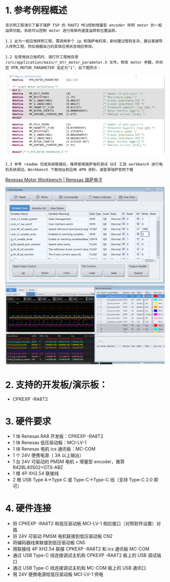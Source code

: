 # 1. 参考例程概述
    该示例工程演示了基于瑞萨 FSP 的 RA8T2 MCU控制增量型 encoder 样例 motor 的一般运转功能。系统可以控制 motor 进行简单的速度运转和位置运转。

    1.1 此为一般应用样例工程，需调用多个 ip 和瑞萨电机库，新创建过程较复杂，建议直接导入样例工程，然后根据自己的具体应用状态相应修改。

    1.2 在使用自己电机时，请打开工程根目录 /src/application/main/r_mtr_motor_parameter.h 文件。修改 motor 参数，并将宏 MTR_MOTOR_PARAMETER 设定为"1"，如下图所示：

![MTR_MOTOR_PARAMETER](images/MTR_MOTOR_PARAMETER.PNG)


    1.3 参考 readme 完成系统联接后，推荐使用瑞萨电机调试 GUI 工具 workbench 进行电机系统调试。Workbench 下载地址和应用 APN 资料，请登录瑞萨官网下载 
   
 [Renesas Motor Workbench | Renesas 瑞萨电子](https://www.renesas.cn/zh/software-tool/renesas-motor-workbench)
 
![workbench1](images/workbench1.png)
![workbench2](images/workbench2.png)


# 2. 支持的开发板/演示板：

- CPKEXP -RA8T2

# 3. 硬件要求

- 1 块 Renesas RA8 开发板：CPKEXP -RA8T2
- 1 块 Renesas 低压驱动板：MCI-LV-1
- 1 块 Renesas 电机 ics 通讯板：MC-COM
- 1 个 24V 便携电源（ 3A 以上输出）
- 1 台 24V 可驱动的 PMSM 电机 + 增量型 encoder，推荐 R42BL40S02+GTS-ABZ
- 1 根 4P XH2.54 联接线
- 2 根 USB Type A->Type C 或 Type-C->Type-C 线（支持 Type-C 2.0 即可）

# 4. 硬件连接
  
- 将 CPKEXP -RA8T2 和低压驱动板 MCI-LV-1 相应接口（对照软件设置）对插
- 将 24V 可驱动 PMSM 电机联接到低压驱动板 CN2
- 将编码器线束联接到低压驱动板 CN5
- 用联接线 4P XH2.54 联接 CPKEXP -RA8T2 和 ics 通讯板 MC-COM
- 通过 USB Type-C 线连接调试主机和 CPKEXP -RA8T2 板上的 USB 调试端口
- 通过 USB Type-C 线连接调试主机和 MC-COM 板上的 USB 通讯口
- 用 24V 便携电源给低压驱动板 MCI-LV-1 供电

